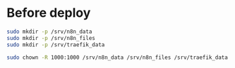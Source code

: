 # Before deploy

```bash
sudo mkdir -p /srv/n8n_data
sudo mkdir -p /srv/n8n_files
sudo mkdir -p /srv/traefik_data

sudo chown -R 1000:1000 /srv/n8n_data /srv/n8n_files /srv/traefik_data

```
